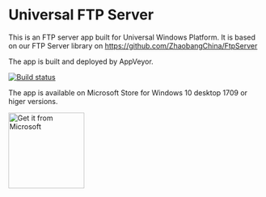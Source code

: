 # Universal FTP Server

This is an FTP server app built for Universal Windows Platform.
It is based on our FTP Server library on https://github.com/ZhaobangChina/FtpServer

The app is built and deployed by AppVeyor.

[![Build status](https://ci.appveyor.com/api/projects/status/w2d32k5214n33i5g?svg=true)](https://ci.appveyor.com/project/taoyouh/universalftpserver)

The app is available on Microsoft Store for Windows 10 desktop 1709 or higer versions.

<a href="https://www.microsoft.com/store/apps/9nqkq104hb9r?ocid=github"><img src="https://assets.windowsphone.com/85864462-9c82-451e-9355-a3d5f874397a/English_get-it-from-MS_InvariantCulture_Default.png" width="150" alt="Get it from Microsoft" /></a>